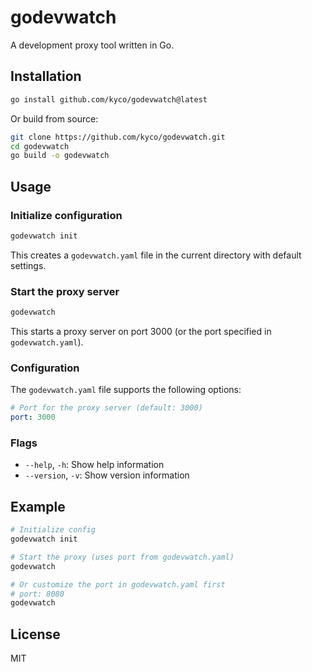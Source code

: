 # godevwatch

A development proxy tool written in Go.

## Installation

```bash
go install github.com/kyco/godevwatch@latest
```

Or build from source:

```bash
git clone https://github.com/kyco/godevwatch.git
cd godevwatch
go build -o godevwatch
```

## Usage

### Initialize configuration

```bash
godevwatch init
```

This creates a `godevwatch.yaml` file in the current directory with default settings.

### Start the proxy server

```bash
godevwatch
```

This starts a proxy server on port 3000 (or the port specified in `godevwatch.yaml`).

### Configuration

The `godevwatch.yaml` file supports the following options:

```yaml
# Port for the proxy server (default: 3000)
port: 3000
```

### Flags

- `--help`, `-h`: Show help information
- `--version`, `-v`: Show version information

## Example

```bash
# Initialize config
godevwatch init

# Start the proxy (uses port from godevwatch.yaml)
godevwatch

# Or customize the port in godevwatch.yaml first
# port: 8080
godevwatch
```

## License

MIT
